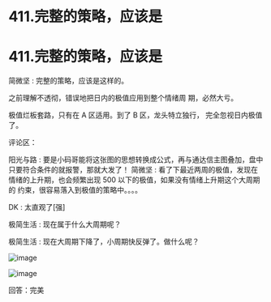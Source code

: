 # 411.完整的策略，应该是

# 411.完整的策略，应该是

简微坚 : 完整的策略，应该是这样的。

之前理解不透彻，错误地把日内的极值应用到整个情绪周 期，必然大亏。

极值烂板套路，只有在 A 区适用。到了 B 区，龙头特立独行， 完全忽视日内极值了。

评论区：

阳光与路 : 要是小码哥能将这张图的思想转换成公式，再与通达信主图叠加，盘中只要符合条件的就报警，那就大发了！ 简微坚 : 看了下最近两周的极值，发现在情绪的上升期，也会频繁出现 500 以下的极值，如果没有情绪上升期这个大周期的 约束，很容易落入到极值的策略中。。。。

DK : 太直观了[强]

极简生活 : 现在属于什么大周期呢？

极简生活 : 现在大周期下降了，小周期快反弹了。做什么呢？

![image](img/Image_135.png)

![image](img/Image_136.png)

回答：完美